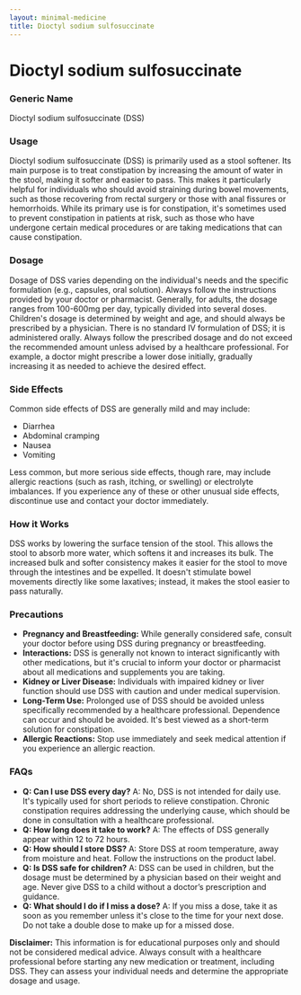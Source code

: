 ```yaml
---
layout: minimal-medicine
title: Dioctyl sodium sulfosuccinate
---
```


# Dioctyl sodium sulfosuccinate
### Generic Name
Dioctyl sodium sulfosuccinate (DSS)

### Usage
Dioctyl sodium sulfosuccinate (DSS) is primarily used as a stool softener.  Its main purpose is to treat constipation by increasing the amount of water in the stool, making it softer and easier to pass. This makes it particularly helpful for individuals who should avoid straining during bowel movements, such as those recovering from rectal surgery or those with anal fissures or hemorrhoids.  While its primary use is for constipation, it's sometimes used to prevent constipation in patients at risk, such as those who have undergone certain medical procedures or are taking medications that can cause constipation.

### Dosage
Dosage of DSS varies depending on the individual's needs and the specific formulation (e.g., capsules, oral solution).  Always follow the instructions provided by your doctor or pharmacist.  Generally, for adults, the dosage ranges from 100-600mg per day, typically divided into several doses.   Children's dosage is determined by weight and age, and should always be prescribed by a physician.  There is no standard IV formulation of DSS; it is administered orally.  Always follow the prescribed dosage and do not exceed the recommended amount unless advised by a healthcare professional.  For example, a doctor might prescribe a lower dose initially, gradually increasing it as needed to achieve the desired effect.


### Side Effects
Common side effects of DSS are generally mild and may include:

* Diarrhea
* Abdominal cramping
* Nausea
* Vomiting

Less common, but more serious side effects, though rare,  may include allergic reactions (such as rash, itching, or swelling) or electrolyte imbalances.  If you experience any of these or other unusual side effects, discontinue use and contact your doctor immediately.


### How it Works
DSS works by lowering the surface tension of the stool. This allows the stool to absorb more water, which softens it and increases its bulk. The increased bulk and softer consistency makes it easier for the stool to move through the intestines and be expelled.  It doesn't stimulate bowel movements directly like some laxatives; instead, it makes the stool easier to pass naturally.

### Precautions
* **Pregnancy and Breastfeeding:** While generally considered safe, consult your doctor before using DSS during pregnancy or breastfeeding.
* **Interactions:** DSS is generally not known to interact significantly with other medications, but it's crucial to inform your doctor or pharmacist about all medications and supplements you are taking.
* **Kidney or Liver Disease:** Individuals with impaired kidney or liver function should use DSS with caution and under medical supervision.
* **Long-Term Use:** Prolonged use of DSS should be avoided unless specifically recommended by a healthcare professional.  Dependence can occur and should be avoided.  It's best viewed as a short-term solution for constipation.
* **Allergic Reactions:**  Stop use immediately and seek medical attention if you experience an allergic reaction.


### FAQs

* **Q: Can I use DSS every day?** A: No, DSS is not intended for daily use. It's typically used for short periods to relieve constipation.  Chronic constipation requires addressing the underlying cause, which should be done in consultation with a healthcare professional.
* **Q: How long does it take to work?** A: The effects of DSS generally appear within 12 to 72 hours.
* **Q: How should I store DSS?** A: Store DSS at room temperature, away from moisture and heat.  Follow the instructions on the product label.
* **Q: Is DSS safe for children?** A:  DSS can be used in children, but the dosage must be determined by a physician based on their weight and age.  Never give DSS to a child without a doctor’s prescription and guidance.
* **Q: What should I do if I miss a dose?** A: If you miss a dose, take it as soon as you remember unless it's close to the time for your next dose. Do not take a double dose to make up for a missed dose.


**Disclaimer:** This information is for educational purposes only and should not be considered medical advice. Always consult with a healthcare professional before starting any new medication or treatment, including DSS. They can assess your individual needs and determine the appropriate dosage and usage.
